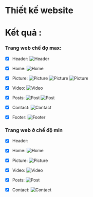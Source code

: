 # Thiết kế website
# Kết quả :
### Trang web chế đọ max:
- [x] Header:
![Header](images/Header.PNG)

- [x] Home:
![Home](images/Home.PNG)

- [x] Picture:
![Picture](images/Picture1.PNG)
![Picture](images/Picture2.PNG)
![Picture](images/Picture3.PNG)

- [x] Video:
![Video](images/Video.PNG)

- [x] Posts:
![Post](images/Post1.PNG)
![Post](images/Post2.PNG)

- [x] Contact:
![Contact](images/Contact.PNG)

- [x] Footer:
![Footer](images/Footer.PNG)

### Trang web ở chế độ min
- [x] Header:
- [x] Home:
![Home](images/Home-min.PNG)
- [x] Picture:
![Picture](images/Picture-min.PNG)
- [x] Video:
![Video](images/Video-min.PNG)
- [x] Posts:
![Post](images/Post-min.PNG)
- [x] Contact:
![Contact](images/Contact-min.PNG)



